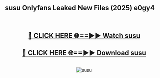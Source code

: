 <h2>susu Onlyfans Leaked New Files (2025) e0gy4</h2>
<br>
<div align="center">
<h2><a href="https://mediafiles.top/susu&ref=git" rel="nofollow">🔴 CLICK HERE 🌐==►► Watch susu</a></h2>
<h2><a href="https://mediafiles.top/susu&ref=git" rel="nofollow">🔴 CLICK HERE 🌐==►► Download susu</a></h2>
<br>
<a href="https://mediafiles.top/susu&ref=git" rel="nofollow" data-target="animated-image.originalLink"><img src="https://i.ibb.co.com/xMMVF88/686577567.gif" alt="susu" style="max-width: 100%; display: inline-block;" data-target="animated-image.originalImage"></a>
</div>
<br>
<br>